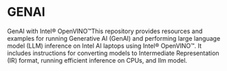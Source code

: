 # GENAI
GenAI with Intel® OpenVINO™This repository provides resources and examples for running Generative AI (GenAI) and performing large language model (LLM) inference on Intel AI laptops using Intel® OpenVINO™. It includes instructions for converting models to Intermediate Representation (IR) format, running efficient inference on CPUs, and llm model.
